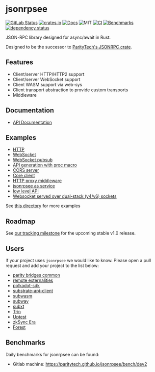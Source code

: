 # jsonrpsee

[![GitLab Status](https://gitlab.parity.io/parity/mirrors/jsonrpsee/badges/master/pipeline.svg)](https://gitlab.parity.io/parity/mirrors/jsonrpsee/-/pipelines)
[![crates.io](https://img.shields.io/crates/v/jsonrpsee)](https://crates.io/crates/jsonrpsee)
[![Docs](https://docs.rs/jsonrpsee/badge.svg)](https://docs.rs/jsonrpsee)
![MIT](https://img.shields.io/crates/l/jsonrpsee.svg)
[![CI](https://github.com/paritytech/jsonrpsee/actions/workflows/ci.yml/badge.svg)](https://github.com/paritytech/jsonrpsee/actions/workflows/ci.yml)
[![Benchmarks](https://github.com/paritytech/jsonrpsee/actions/workflows/benchmarks_gitlab.yml/badge.svg)](https://github.com/paritytech/jsonrpsee/actions/workflows/benchmarks_gitlab.yml)
[![dependency status](https://deps.rs/crate/jsonrpsee/0.24.6/status.svg)](https://deps.rs/crate/jsonrpsee/0.24.6)

JSON-RPC library designed for async/await in Rust.

Designed to be the successor to [ParityTech's JSONRPC crate](https://github.com/paritytech/jsonrpc/).

## Features
- Client/server HTTP/HTTP2 support
- Client/server WebSocket support
- Client WASM support via web-sys
- Client transport abstraction to provide custom transports
- Middleware

## Documentation
- [API Documentation](https://docs.rs/jsonrpsee)

## Examples

- [HTTP](./examples/examples/http.rs)
- [WebSocket](./examples/examples/ws.rs)
- [WebSocket pubsub](./examples/examples/ws_pubsub_broadcast.rs)
- [API generation with proc macro](./examples/examples/proc_macro.rs)
- [CORS server](./examples/examples/cors_server.rs)
- [Core client](./examples/examples/core_client.rs)
- [HTTP proxy middleware](./examples/examples/http_proxy_middleware.rs)
- [jsonrpsee as service](./examples/examples/jsonrpsee_as_service.rs)
- [low level API](./examples/examples/jsonrpsee_server_low_level_api.rs)
- [Websocket served over dual-stack (v4/v6) sockets](./examples/examples/ws_dual_stack.rs)

See [this directory](./examples/examples) for more examples

## Roadmap

See [our tracking milestone](https://github.com/paritytech/jsonrpsee/milestone/2) for the upcoming stable v1.0 release.

## Users

If your project uses `jsonrpsee` we would like to know. Please open a pull request and add your project to the list below:
- [parity bridges common](https://github.com/paritytech/parity-bridges-common)
- [remote externalities](https://github.com/paritytech/substrate/tree/master/utils/frame/remote-externalities)
- [polkadot-sdk](https://github.com/paritytech/polkadot-sdk)
- [substrate-api-client](https://github.com/scs/substrate-api-client)
- [subwasm](https://github.com/chevdor/subwasm)
- [subway](https://github.com/AcalaNetwork/subway)
- [subxt](https://github.com/paritytech/subxt)
- [Trin](https://github.com/ethereum/trin)
- [Uptest](https://github.com/uptest-sc/uptest)
- [zkSync Era](https://github.com/matter-labs/zksync-era)
- [Forest](https://github.com/ChainSafe/forest)

## Benchmarks

Daily benchmarks for jsonrpsee can be found:
- Gitlab machine: <https://paritytech.github.io/jsonrpsee/bench/dev2>
